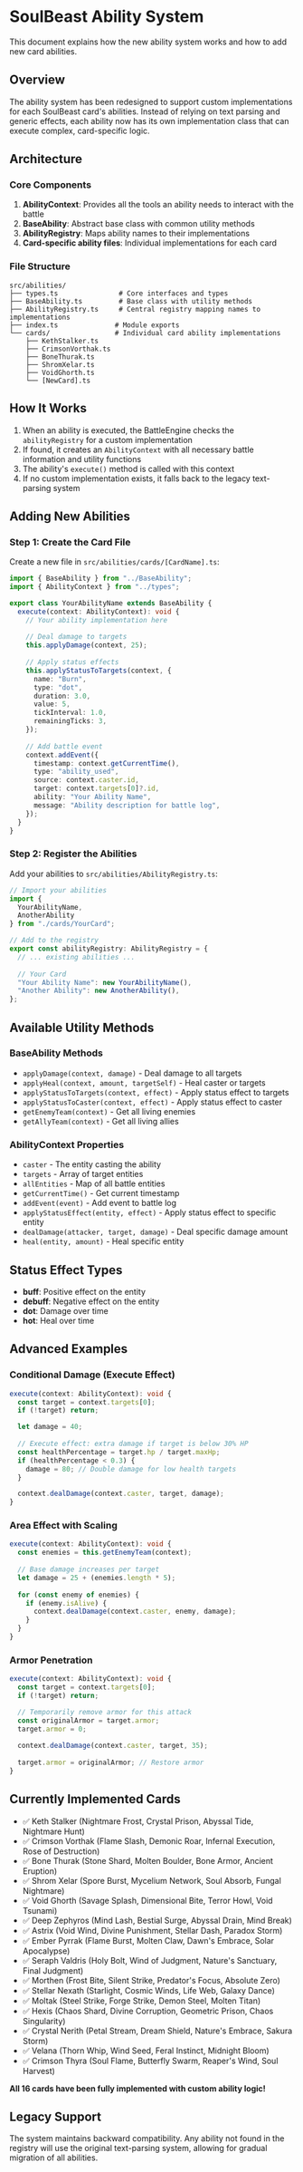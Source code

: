 # SoulBeast Ability System

This document explains how the new ability system works and how to add new card abilities.

## Overview

The ability system has been redesigned to support custom implementations for each SoulBeast card's abilities. Instead of relying on text parsing and generic effects, each ability now has its own implementation class that can execute complex, card-specific logic.

## Architecture

### Core Components

1. **AbilityContext**: Provides all the tools an ability needs to interact with the battle
2. **BaseAbility**: Abstract base class with common utility methods
3. **AbilityRegistry**: Maps ability names to their implementations
4. **Card-specific ability files**: Individual implementations for each card

### File Structure

```
src/abilities/
├── types.ts               # Core interfaces and types
├── BaseAbility.ts         # Base class with utility methods
├── AbilityRegistry.ts     # Central registry mapping names to implementations
├── index.ts              # Module exports
└── cards/                # Individual card ability implementations
    ├── KethStalker.ts
    ├── CrimsonVorthak.ts
    ├── BoneThurak.ts
    ├── ShromXelar.ts
    ├── VoidGhorth.ts
    └── [NewCard].ts
```

## How It Works

1. When an ability is executed, the BattleEngine checks the `abilityRegistry` for a custom implementation
2. If found, it creates an `AbilityContext` with all necessary battle information and utility functions
3. The ability's `execute()` method is called with this context
4. If no custom implementation exists, it falls back to the legacy text-parsing system

## Adding New Abilities

### Step 1: Create the Card File

Create a new file in `src/abilities/cards/[CardName].ts`:

```typescript
import { BaseAbility } from "../BaseAbility";
import { AbilityContext } from "../types";

export class YourAbilityName extends BaseAbility {
  execute(context: AbilityContext): void {
    // Your ability implementation here
    
    // Deal damage to targets
    this.applyDamage(context, 25);
    
    // Apply status effects
    this.applyStatusToTargets(context, {
      name: "Burn",
      type: "dot",
      duration: 3.0,
      value: 5,
      tickInterval: 1.0,
      remainingTicks: 3,
    });
    
    // Add battle event
    context.addEvent({
      timestamp: context.getCurrentTime(),
      type: "ability_used",
      source: context.caster.id,
      target: context.targets[0]?.id,
      ability: "Your Ability Name",
      message: "Ability description for battle log",
    });
  }
}
```

### Step 2: Register the Abilities

Add your abilities to `src/abilities/AbilityRegistry.ts`:

```typescript
// Import your abilities
import { 
  YourAbilityName,
  AnotherAbility 
} from "./cards/YourCard";

// Add to the registry
export const abilityRegistry: AbilityRegistry = {
  // ... existing abilities ...
  
  // Your Card
  "Your Ability Name": new YourAbilityName(),
  "Another Ability": new AnotherAbility(),
};
```

## Available Utility Methods

### BaseAbility Methods

- `applyDamage(context, damage)` - Deal damage to all targets
- `applyHeal(context, amount, targetSelf)` - Heal caster or targets
- `applyStatusToTargets(context, effect)` - Apply status effect to targets
- `applyStatusToCaster(context, effect)` - Apply status effect to caster
- `getEnemyTeam(context)` - Get all living enemies
- `getAllyTeam(context)` - Get all living allies

### AbilityContext Properties

- `caster` - The entity casting the ability
- `targets` - Array of target entities
- `allEntities` - Map of all battle entities
- `getCurrentTime()` - Get current timestamp
- `addEvent(event)` - Add event to battle log
- `applyStatusEffect(entity, effect)` - Apply status effect to specific entity
- `dealDamage(attacker, target, damage)` - Deal specific damage amount
- `heal(entity, amount)` - Heal specific entity

## Status Effect Types

- **buff**: Positive effect on the entity
- **debuff**: Negative effect on the entity  
- **dot**: Damage over time
- **hot**: Heal over time

## Advanced Examples

### Conditional Damage (Execute Effect)

```typescript
execute(context: AbilityContext): void {
  const target = context.targets[0];
  if (!target) return;

  let damage = 40;
  
  // Execute effect: extra damage if target is below 30% HP
  const healthPercentage = target.hp / target.maxHp;
  if (healthPercentage < 0.3) {
    damage = 80; // Double damage for low health targets
  }

  context.dealDamage(context.caster, target, damage);
}
```

### Area Effect with Scaling

```typescript
execute(context: AbilityContext): void {
  const enemies = this.getEnemyTeam(context);
  
  // Base damage increases per target
  let damage = 25 + (enemies.length * 5);
  
  for (const enemy of enemies) {
    if (enemy.isAlive) {
      context.dealDamage(context.caster, enemy, damage);
    }
  }
}
```

### Armor Penetration

```typescript
execute(context: AbilityContext): void {
  const target = context.targets[0];
  if (!target) return;

  // Temporarily remove armor for this attack
  const originalArmor = target.armor;
  target.armor = 0;
  
  context.dealDamage(context.caster, target, 35);
  
  target.armor = originalArmor; // Restore armor
}
```

## Currently Implemented Cards

- ✅ Keth Stalker (Nightmare Frost, Crystal Prison, Abyssal Tide, Nightmare Hunt)
- ✅ Crimson Vorthak (Flame Slash, Demonic Roar, Infernal Execution, Rose of Destruction)
- ✅ Bone Thurak (Stone Shard, Molten Boulder, Bone Armor, Ancient Eruption)
- ✅ Shrom Xelar (Spore Burst, Mycelium Network, Soul Absorb, Fungal Nightmare)
- ✅ Void Ghorth (Savage Splash, Dimensional Bite, Terror Howl, Void Tsunami)
- ✅ Deep Zephyros (Mind Lash, Bestial Surge, Abyssal Drain, Mind Break)
- ✅ Astrix (Void Wind, Divine Punishment, Stellar Dash, Paradox Storm)
- ✅ Ember Pyrrak (Flame Burst, Molten Claw, Dawn's Embrace, Solar Apocalypse)
- ✅ Seraph Valdris (Holy Bolt, Wind of Judgment, Nature's Sanctuary, Final Judgment)
- ✅ Morthen (Frost Bite, Silent Strike, Predator's Focus, Absolute Zero)
- ✅ Stellar Nexath (Starlight, Cosmic Winds, Life Web, Galaxy Dance)
- ✅ Moltak (Steel Strike, Forge Strike, Demon Steel, Molten Titan)
- ✅ Hexis (Chaos Shard, Divine Corruption, Geometric Prison, Chaos Singularity)
- ✅ Crystal Nerith (Petal Stream, Dream Shield, Nature's Embrace, Sakura Storm)
- ✅ Velana (Thorn Whip, Wind Seed, Feral Instinct, Midnight Bloom)
- ✅ Crimson Thyra (Soul Flame, Butterfly Swarm, Reaper's Wind, Soul Harvest)

**All 16 cards have been fully implemented with custom ability logic!**

## Legacy Support

The system maintains backward compatibility. Any ability not found in the registry will use the original text-parsing system, allowing for gradual migration of all abilities.
